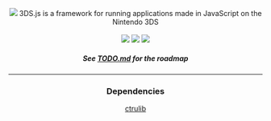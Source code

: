 <p align="center">
	<img src="http://i.imgur.com/40DZ0q7.png"/>
  3DS.js is a framework for running applications made in JavaScript on the Nintendo 3DS
  <br /><br />
  <a href="https://travis-ci.org/filfat-Studios-AB/3ds.js"><img src="https://img.shields.io/travis/filfat-Studios-AB/3ds.js.svg?style=flat-square"/></a>
  <a href="https://github.com/filfat-studios-ab/3ds.js/blob/master/LICENSE"><img src="https://img.shields.io/badge/license-MIT-blue.svg?style=flat-square"/></a>
  <a href="https://github.com/filfat-studios-ab/3ds.js/issues"><img src="https://img.shields.io/github/issues/filfat-studios-ab/3ds.js.svg?style=flat-square"/></a>
</p>
<h5 align="center">See <a href="https://github.com/filfat-Studios-AB/3ds.js/blob/master/TODO.md">TODO.md</a> for the roadmap</h5>
<hr />

<div align="center">
  <h3 align="center">Dependencies</h3>
  <p align="center"><a href="https://github.com/smealum/ctrulib">ctrulib</a></p>
</div>
